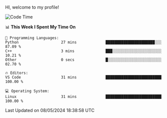 HI, welcome to my profile!
<!--START_SECTION:waka-->
![Code Time](http://img.shields.io/badge/Code%20Time-1%2C857%20hrs%2047%20mins-blue)

📊 **This Week I Spent My Time On** 

```text
💬 Programming Languages: 
Python                   27 mins             ██████████████████████░░░   87.09 % 
C++                      3 mins              ███░░░░░░░░░░░░░░░░░░░░░░   10.21 % 
Other                    0 secs              █░░░░░░░░░░░░░░░░░░░░░░░░   02.70 % 

🔥 Editors: 
VS Code                  31 mins             █████████████████████████   100.00 % 

💻 Operating System: 
Linux                    31 mins             █████████████████████████   100.00 % 
```


 Last Updated on 08/05/2024 18:38:58 UTC
<!--END_SECTION:waka-->
